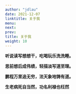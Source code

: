 ```yaml
---
author: "jdlau"
date: 2021-12-07
linktitle: 关于我
menu:
next:
prev:
title: 关于我
weight: 10
---
```


**听说读写想想干，吃喝玩乐洗洗睡。**

**思前想后成伟绩，轻描淡写道至理。**

**鹏程万里追无穷，法天象地铸有道。**

**生老病死自当然，功名利禄也枉然**
